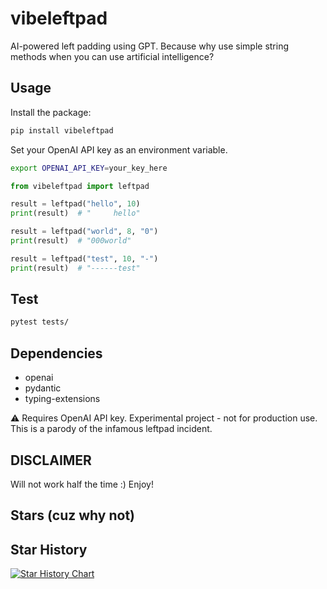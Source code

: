 # vibeleftpad

AI-powered left padding using GPT. Because why use simple string methods when you can use artificial intelligence?

## Usage

Install the package:
```bash
pip install vibeleftpad
```

Set your OpenAI API key as an environment variable.
```bash
export OPENAI_API_KEY=your_key_here
```

```python
from vibeleftpad import leftpad

result = leftpad("hello", 10)
print(result)  # "     hello"

result = leftpad("world", 8, "0")
print(result)  # "000world"

result = leftpad("test", 10, "-")
print(result)  # "------test"
```

## Test

```bash
pytest tests/
```

## Dependencies

- openai
- pydantic
- typing-extensions

⚠️ Requires OpenAI API key. Experimental project - not for production use. This is a parody of the infamous leftpad incident.


## DISCLAIMER

Will not work half the time :) Enjoy!

## Stars (cuz why not)

## Star History

<a href="https://www.star-history.com/#tahayparker/vibeleftpad&Date">
 <picture>
   <source media="(prefers-color-scheme: dark)" srcset="https://api.star-history.com/svg?repos=tahayparker/vibeleftpad&type=Date&theme=dark" />
   <source media="(prefers-color-scheme: light)" srcset="https://api.star-history.com/svg?repos=tahayparker/vibeleftpad&type=Date" />
   <img alt="Star History Chart" src="https://api.star-history.com/svg?repos=tahayparker/vibeleftpad&type=Date" />
 </picture>
</a>
